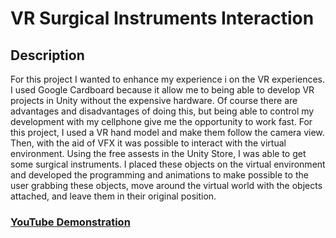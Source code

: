 <h1>VR Surgical Instruments Interaction</h1>

<h2>Description</h2>
For this project I wanted to enhance my experience i
on the VR experiences. I used Google Cardboard because it allow me to being able to develop VR projects in Unity without the expensive hardware. 
Of course there are advantages and disadvantages of doing this, but being able to control my development with my cellphone give me the opportunity to work fast. For this project, I used a VR hand model and make them follow the camera view. Then, with the aid of VFX it was possible to interact with the virtual environment. Using the free assests in the Unity Store, I was able to get some surgical instruments. I placed these objects on the virtual environment and developed the programming and animations to make possible to the user grabbing these objects, move around the virtual world with the objects attached, and leave them in their original position.  
<br />

 ### [YouTube Demonstration](https://youtu.be/pki3tAEv1GM)

